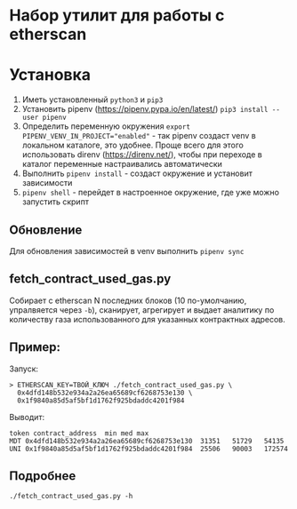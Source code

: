 # Набор утилит для работы с etherscan

# Установка

1. Иметь установленный `python3` и `pip3`
2. Установить pipenv (https://pipenv.pypa.io/en/latest/) `pip3 install --user pipenv`
3. Определить переменную окружения `export PIPENV_VENV_IN_PROJECT="enabled"` - так pipenv создаст venv в локальном каталоге, это удобнее. Проще всего для этого использовать direnv (https://direnv.net/), чтобы при переходе в каталог переменные настраивались автоматически
4. Выполнить `pipenv install` - создаст окружение и установит зависимости
5. `pipenv shell` - перейдет в настроенное окружение, где уже можно запустить скрипт

## Обновление

Для обновления зависимостей в venv выполнить `pipenv sync`

## fetch_contract_used_gas.py

Собирает с etherscan N последних блоков (10 по-умолчанию, упралвяется через `-b`), сканирует, агрегирует и выдает аналитику по количеству газа использованного для указанных контрактных адресов.

## Пример:

Запуск:

```
> ETHERSCAN_KEY=ТВОЙ_КЛЮЧ ./fetch_contract_used_gas.py \
  0x4dfd148b532e934a2a26ea65689cf6268753e130 \
  0x1f9840a85d5af5bf1d1762f925bdaddc4201f984
```

Выводит:

```
token contract_address	min	med	max
MDT 0x4dfd148b532e934a2a26ea65689cf6268753e130	31351	51729	54135
UNI 0x1f9840a85d5af5bf1d1762f925bdaddc4201f984	25506	90003	172574
```

## Подробнее

```
./fetch_contract_used_gas.py -h
```
